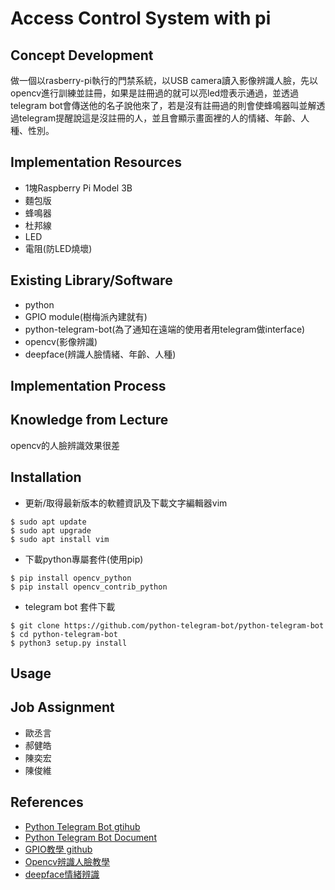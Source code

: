 # Access Control System with pi

## Concept Development

<!-- Why does your team want to build this idea/project?  -->
做一個以rasberry-pi執行的門禁系統，以USB camera讀入影像辨識人臉，先以opencv進行訓練並註冊，如果是註冊過的就可以亮led燈表示通過，並透過telegram bot會傳送他的名子說他來了，若是沒有註冊過的則會使蜂鳴器叫並解透過telegram提醒說這是沒註冊的人，並且會顯示畫面裡的人的情緒、年齡、人種、性別。
## Implementation Resources

<!-- e.g., How many Raspberry Pi? How much you spent on these resources? -->
- 1塊Raspberry Pi Model 3B
- 麵包版
- 蜂鳴器
- 杜邦線
- LED
- 電阻(防LED燒壞)
   
## Existing Library/Software

<!-- Which libraries do you use while you implement the project -->
- python
- GPIO module(樹梅派內建就有)
- python-telegram-bot(為了通知在遠端的使用者用telegram做interface)
- opencv(影像辨識)
- deepface(辨識人臉情緒、年齡、人種)

## Implementation Process

<!-- What kind of problems you encounter, and how did you resolve the issue? -->

## Knowledge from Lecture

<!-- What kind of knowledge did you use on this project? -->
opencv的人臉辨識效果很差

## Installation

<!-- How do the user install with your project? -->

- 更新/取得最新版本的軟體資訊及下載文字編輯器vim
```
$ sudo apt update
$ sudo apt upgrade
$ sudo apt install vim
```
- 下載python專屬套件(使用pip)
```
$ pip install opencv_python
$ pip install opencv_contrib_python
```
- telegram bot 套件下載
```
$ git clone https://github.com/python-telegram-bot/python-telegram-bot
$ cd python-telegram-bot
$ python3 setup.py install
```
## Usage

<!-- How to use your project -->

## Job Assignment
- 歐丞言
- 郝健皓
- 陳奕宏
- 陳俊維
## References

- [Python Telegram Bot  gtihub](https://github.com/python-telegram-bot/python-telegram-bot)
- [Python Telegram Bot Document](https://docs.python-telegram-bot.org/en/stable/index.html)
- [GPIO教學 github](https://github.com/piepie-tw/gpio-game-console)
- [Opencv辨識人臉教學](https://steam.oxxostudio.tw/category/python/ai/ai-face-recognizer.html)
- [deepface情緒辨識](https://steam.oxxostudio.tw/category/python/ai/ai-emotion.html)
